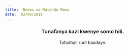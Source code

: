 ```yaml
---
title:  Neema na Matendo Mema
date:  03/09/2019
---
```


### <center>Tunafanya kazi kwenye somo hili.</center>
<center>Tafadhali   rudi baadaye.</center>